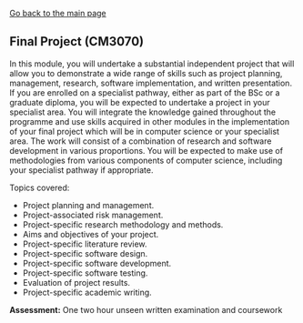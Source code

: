 [Go back to the main page](https://github.com/world-class/REPL)

## Final Project (CM3070)

In this module, you will undertake a substantial independent project that will allow you to
demonstrate a wide range of skills such as project planning, management, research, software
implementation, and written presentation. If you are enrolled on a specialist pathway, either as part
of the BSc or a graduate diploma, you will be expected to undertake a project in your specialist
area. You will integrate the knowledge gained throughout the programme and use skills acquired in
other modules in the implementation of your final project which will be in computer science or your
specialist area. The work will consist of a combination of research and software development in
various proportions. You will be expected to make use of methodologies from various components
of computer science, including your specialist pathway if appropriate.

Topics covered:

- Project planning and management.
- Project-associated risk management.
- Project-specific research methodology and methods.
- Aims and objectives of your project.
- Project-specific literature review.
- Project-specific software design.
- Project-specific software development.
- Project-specific software testing.
- Evaluation of project results.
- Project-specific academic writing.

**Assessment:** One two hour unseen written examination and coursework

